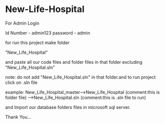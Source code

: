 # New-Life-Hospital
For Admin Login

Id Number - admin123
password - admin

for run this project make folder

"New_Life_Hospital"

and paste all our code files and folder files in that folder excluding "New_Life_Hospital.sln" 

note: do not add "New_Life_Hospital.sln" in that folder.and to run project click on .sln file 

example: New_Life_Hospital_master-->New_Life_Hospital                         (comment:this is folder file)
                                 -->New_Life_Hospital.sln                     (comment:this is .sln file to run)

and Import our database folders files in microsoft sql server.

Thank You...
